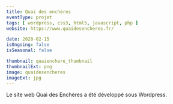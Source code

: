 ```yaml
---
title: Quai des enchères
eventType: projet
tags: [ wordpress, css3, html5, javascript, php ]
website: https://www.quaidesencheres.fr/

date: 2020-02-15
isOngoing: false
isSeasonal: false

thumbnail: quaienchere_thumbnail
thumbnailExt: png
image: quaidesencheres
imageExt: jpg
---
```


Le site web Quai des Enchères a été développé sous Wordpress.
